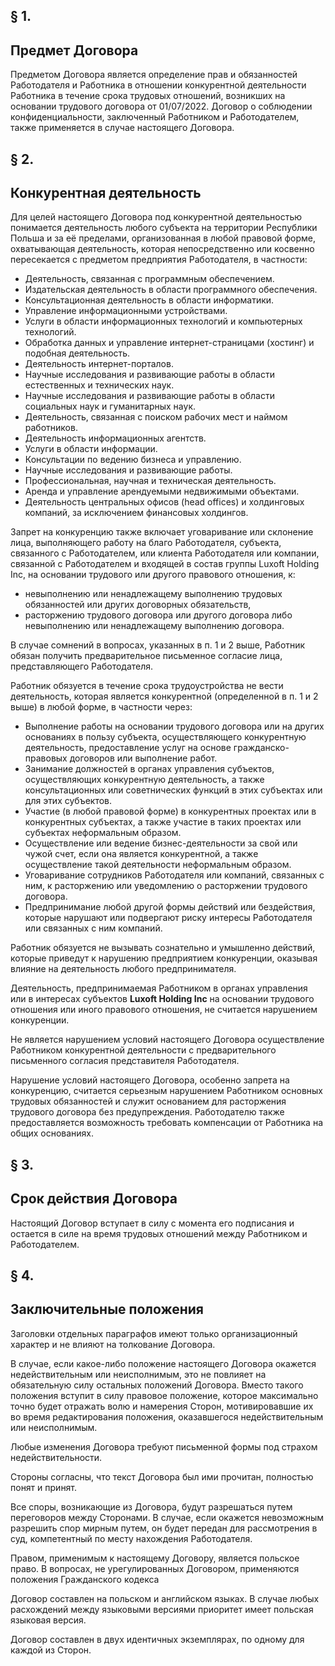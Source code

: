 ## § 1.
## Предмет Договора

Предметом Договора является определение прав и обязанностей Работодателя и Работника в отношении конкурентной деятельности Работника в течение срока трудовых отношений, возникших на основании трудового договора от 01/07/2022. Договор о соблюдении конфиденциальности, заключенный Работником и Работодателем, также применяется в случае настоящего Договора.

## § 2.
## Конкурентная деятельность

Для целей настоящего Договора под конкурентной деятельностью понимается деятельность любого субъекта на территории Республики Польша и за её пределами, организованная в любой правовой форме, охватывающая деятельность, которая непосредственно или косвенно пересекается с предметом предприятия Работодателя, в частности:

- Деятельность, связанная с программным обеспечением.
- Издательская деятельность в области программного обеспечения.
- Консультационная деятельность в области информатики.
- Управление информационными устройствами.
- Услуги в области информационных технологий и компьютерных технологий.
- Обработка данных и управление интернет-страницами (хостинг) и подобная деятельность.
- Деятельность интернет-порталов.
- Научные исследования и развивающие работы в области естественных и технических наук.
- Научные исследования и развивающие работы в области социальных наук и гуманитарных наук.
- Деятельность, связанная с поиском рабочих мест и наймом работников.
- Деятельность информационных агентств.
- Услуги в области информации.
- Консультации по ведению бизнеса и управлению.
- Научные исследования и развивающие работы.
- Профессиональная, научная и техническая деятельность.
- Аренда и управление арендуемыми недвижимыми объектами.
- Деятельность центральных офисов (head offices) и холдинговых компаний, за исключением финансовых холдингов.

Запрет на конкуренцию также включает уговаривание или склонение лица, выполняющего работу на благо Работодателя, субъекта, связанного с Работодателем, или клиента Работодателя или компании, связанной с Работодателем и входящей в состав группы Luxoft Holding Inc, на основании трудового или другого правового отношения, к:

- невыполнению или ненадлежащему выполнению трудовых обязанностей или других договорных обязательств,
- расторжению трудового договора или другого договора либо невыполнению или ненадлежащему выполнению договора.

В случае сомнений в вопросах, указанных в п. 1 и 2 выше, Работник обязан получить предварительное письменное согласие лица, представляющего Работодателя.

Работник обязуется в течение срока трудоустройства не вести деятельность, которая является конкурентной (определенной в п. 1 и 2 выше) в любой форме, в частности через:

- Выполнение работы на основании трудового договора или на других основаниях в пользу субъекта, осуществляющего конкурентную деятельность, предоставление услуг на основе гражданско-правовых договоров или выполнение работ.
- Занимание должностей в органах управления субъектов, осуществляющих конкурентную деятельность, а также консультационных или советнических функций в этих субъектах или для этих субъектов.
- Участие (в любой правовой форме) в конкурентных проектах или в конкурентных субъектах, а также участие в таких проектах или субъектах неформальным образом.
- Осуществление или ведение бизнес-деятельности за свой или чужой счет, если она является конкурентной, а также осуществление такой деятельности неформальным образом.
- Уговаривание сотрудников Работодателя или компаний, связанных с ним, к расторжению или уведомлению о расторжении трудового договора.
- Предпринимание любой другой формы действий или бездействия, которые нарушают или подвергают риску интересы Работодателя или связанных с ним компаний.

Работник обязуется не вызывать сознательно и умышленно действий, которые приведут к нарушению предприятием конкуренции, оказывая влияние на деятельность любого предпринимателя.

Деятельность, предпринимаемая Работником в органах управления или в интересах субъектов **Luxoft Holding Inc** на основании трудового отношения или иного правового отношения, не считается нарушением конкуренции.

Не является нарушением условий настоящего Договора осуществление Работником конкурентной деятельности с предварительного письменного согласия представителя Работодателя.

Нарушение условий настоящего Договора, особенно запрета на конкуренцию, считается серьезным нарушением Работником основных трудовых обязанностей и служит основанием для расторжения трудового договора без предупреждения. Работодателю также предоставляется возможность требовать компенсации от Работника на общих основаниях.

## § 3.
## Срок действия Договора

Настоящий Договор вступает в силу с момента его подписания и остается в силе на время трудовых отношений между Работником и Работодателем.

## § 4.
## Заключительные положения

Заголовки отдельных параграфов имеют только организационный характер и не влияют на толкование Договора.

В случае, если какое-либо положение настоящего Договора окажется недействительным или неисполнимым, это не повлияет на обязательную силу остальных положений Договора. Вместо такого положения вступит в силу правовое положение, которое максимально точно будет отражать волю и намерения Сторон, мотивировавшие их во время редактирования положения, оказавшегося недействительным или неисполнимым.

Любые изменения Договора требуют письменной формы под страхом недействительности.

Стороны согласны, что текст Договора был ими прочитан, полностью понят и принят.

Все споры, возникающие из Договора, будут разрешаться путем переговоров между Сторонами. В случае, если окажется невозможным разрешить спор мирным путем, он будет передан для рассмотрения в суд, компетентный по месту нахождения Работодателя.

Правом, применимым к настоящему Договору, является польское право. В вопросах, не урегулированных Договором, применяются положения Гражданского кодекса

Договор составлен на польском и английском языках. В случае любых расхождений между языковыми версиями приоритет имеет польская языковая версия.

Договор составлен в двух идентичных экземплярах, по одному для каждой из Сторон.
